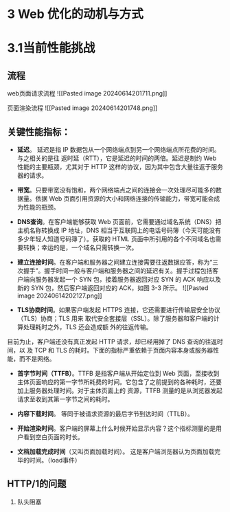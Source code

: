 # 3 Web 优化的动机与方式
# 3.1当前性能挑战
## 流程
web页面请求流程
![[Pasted image 20240614201711.png]]

页面渲染流程
![[Pasted image 20240614201748.png]]

## 关键性能指标：
- **延迟**。 延迟是指 IP 数据包从一个网络端点到另一个网络端点所花费的时间。与之相关的是往 返时延（RTT），它是延迟的时间的两倍。延迟是制约 Web 性能的主要瓶颈，尤其对于 HTTP 这样的协议，因为其中包含大量往返于服务器的请求。

- **带宽**。只要带宽没有饱和，两个网络端点之间的连接会一次处理尽可能多的数据量。依据 Web 页面引用资源的大小和网络连接的传输能力，带宽可能会成为性能的瓶颈。

- **DNS查询**。在客户端能够获取 Web 页面前，它需要通过域名系统（DNS）把主机名称转换成 IP 地址，DNS 相当于互联网上的电话号码簿（今天可能没有多少年轻人知道号码簿了）。获取的 HTML 页面中所引用的各个不同域名也需要转换；幸运的是，一个域名只需转换一次。 

- **建立连接时间**。在客户端和服务器之间建立连接需要往返数据应答，称为“三次握手”。握手时间一般与客户端和服务器之间的延迟有关。握手过程包括客户端向服务器发起一个 SYN 包，接着服务器返回对应 SYN 的 ACK 响应以及新的 SYN 包，然后客户端返回对应的 ACK，如图 3-3 所示。
![[Pasted image 20240614202127.png]]

- **TLS协商时间**。如果客户端发起 HTTPS 连接，它还需要进行传输层安全协议（TLS）协商；TLS 用来 取代安全套接层（SSL）。除了服务器和客户端的计算处理耗时之外，TLS 还会造成额 外的往返传输。

目前为止，客户端还没有真正发起 HTTP 请求，却已经用掉了 DNS 查询的往返时间，以 及 TCP 和 TLS 的耗时。下面的指标严重依赖于页面内容本身或服务器性能，而不是网络。

- **首字节时间（TTFB）**。TTFB 是指客户端从开始定位到 Web 页面，至接收到主体页面响应的第一字节所耗费的时间。它包含了之前提到的各种耗时，还要加上服务器处理时间。对于主体页面上的 资源，TTFB 测量的是从浏览器发起请求至收到其第一字节之间的耗时。

- **内容下载时间**。 等同于被请求资源的最后字节到达时间（TTLB）。 
 
- **开始渲染时间**。客户端的屏幕上什么时候开始显示内容？这个指标测量的是用户看到空白页面的时长。

- **文档加载完成时间**（又叫页面加载时间）。 这是客户端浏览器认为页面加载完毕的时间。（load事件）
## HTTP/1的问题
1. 队头阻塞
